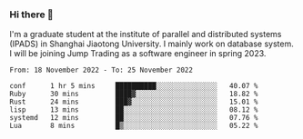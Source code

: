 ### Hi there 👋

I'm a graduate student at the institute of parallel and distributed systems (IPADS) in Shanghai Jiaotong University. I mainly work on database system. I will be joining Jump Trading as a software engineer in spring 2023.

<!--START_SECTION:waka-->

```text
From: 18 November 2022 - To: 25 November 2022

conf      1 hr 5 mins     ██████████░░░░░░░░░░░░░░░   40.07 %
Ruby      30 mins         ████▓░░░░░░░░░░░░░░░░░░░░   18.82 %
Rust      24 mins         ███▓░░░░░░░░░░░░░░░░░░░░░   15.01 %
lisp      13 mins         ██░░░░░░░░░░░░░░░░░░░░░░░   08.12 %
systemd   12 mins         ██░░░░░░░░░░░░░░░░░░░░░░░   07.76 %
Lua       8 mins          █▒░░░░░░░░░░░░░░░░░░░░░░░   05.22 %
```

<!--END_SECTION:waka-->

<!--
**yqmmm/yqmmm** is a ✨ _special_ ✨ repository because its `README.md` (this file) appears on your GitHub profile.

Here are some ideas to get you started:

- 🔭 I’m currently working on ...
- 🌱 I’m currently learning ...
- 👯 I’m looking to collaborate on ...
- 🤔 I’m looking for help with ...
- 💬 Ask me about ...
- 📫 How to reach me: ...
- 😄 Pronouns: ...
- ⚡ Fun fact: ...
-->
